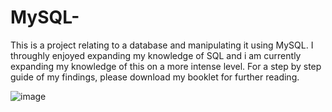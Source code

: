 # MySQL-
This is a project relating to a database and manipulating it using MySQL. I throughly enjoyed expanding my knowledge of SQL and i am currently expanding my knowledge of this on a more intense level. For a step by step guide of my findings, please download my booklet for further reading. 

![image](https://user-images.githubusercontent.com/130657071/232030817-bcc71bcb-c74b-4984-ba7e-d643a6c2699f.png)

